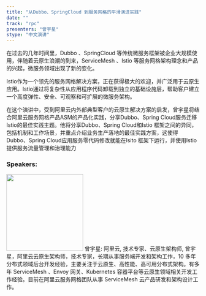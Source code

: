 ```yaml
---
title: "从Dubbo、SpringCloud 到服务网格的平滑演进实践"
date: "" 
track: "rpc"
presenters: "曾宇星"
stype: "中文演讲"
---
```

在过去的几年时间里，Dubbo 、SpringCloud 等传统微服务框架被企业大规模使用，伴随着云原生浪潮的到来，ServiceMesh 、Istio 等服务网格架构理念和产品的兴起，微服务领域出现了新的变化。

Istio作为一个领先的服务网格解决方案，正在获得极大的欢迎，并广泛用于云原生应用。Istio通过将复杂性从应用程序代码卸载到独立的基础设施层，帮助客户建立一个高度弹性、安全、可观察和可扩展的微服务架构。

在这个演讲中，受到阿里云内外部典型客户的云原生解决方案的启发，曾宇星将结合阿里云服务网格产品ASM的产品化实践，分享Dubbo、Spring Cloud服务迁移Istio的最佳实践主题。他将分享Dubbo、Spring Cloud和Istio 框架之间的异同，包括机制和工作场景，并重点介绍业务生产落地的最佳实践方案，这使得Dubbo、Spring Cloud应用服务零代码修改就能在Isito 框架下运行，并使用Istio 提供服务流量管理和治理能力
 ### Speakers: 
 <img src="images/speaker/1085.png" width="200" />
 曾宇星: 阿里云, 技术专家、云原生架构师, 曾宇星，阿里云云原生架构师，技术专家，长期从事服务端开发和架构工作，10 多年分布式领域后台开发经验，主要关注于云原生、高性能、高可用分布式架构。有多年 ServiceMesh 、Envoy 网关、Kubernetes 容器平台等云原生领域相关开发工作经验。目前在阿里云服务网格团队从事 ServiceMesh 云产品研发和架构设计工作。
 